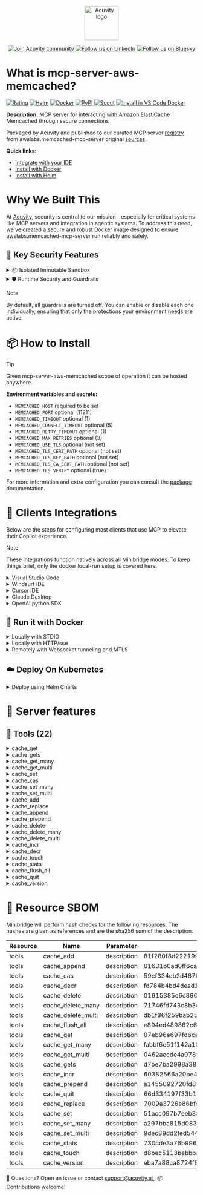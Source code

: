 <p align="center">
  <a href="https://acuvity.ai">
    <picture>
      <img src="https://mma.prnewswire.com/media/2544052/Acuvity__Logo.jpg" height="90" alt="Acuvity logo"/>
    </picture>
  </a>
</p>
<p align="center">
  <a href="https://discord.gg/BkU7fBkrNk">
    <img src="https://img.shields.io/badge/Acuvity-Join-7289DA?logo=discord&logoColor=fff" alt="Join Acuvity community" />
  </a>
<a href="https://www.linkedin.com/company/acuvity/">
    <img src="https://img.shields.io/badge/LinkedIn-Follow-7289DA" alt="Follow us on LinkedIn" />
  </a>
<a href="https://bsky.app/profile/acuvity.bsky.social">
    <img src="https://img.shields.io/badge/Bluesky-Follow-7289DA"?logo=bluesky&logoColor=fff" alt="Follow us on Bluesky" />
  </a>
</p>


# What is mcp-server-aws-memcached?
[![Rating](https://img.shields.io/badge/C-3775A9?label=Rating)](https://docs.anthropic.com/en/docs/build-with-claude/tool-use/implement-tool-use#best-practices-for-tool-definitions)
[![Helm](https://img.shields.io/badge/1.0.0-3775A9?logo=helm&label=Charts&logoColor=fff)](https://hub.docker.com/r/acuvity/mcp-server-aws-memcached/tags/)
[![Docker](https://img.shields.io/docker/image-size/acuvity/mcp-server-aws-memcached/1.0.2?logo=docker&logoColor=fff&label=1.0.2)](https://hub.docker.com/r/acuvity/mcp-server-aws-memcached)
[![PyPI](https://img.shields.io/badge/1.0.2-3775A9?logo=pypi&logoColor=fff&label=awslabs.memcached-mcp-server)](https://github.com/awslabs/mcp/tree/HEAD/src/memcached-mcp-server)
[![Scout](https://img.shields.io/badge/Active-3775A9?logo=docker&logoColor=fff&label=Scout)](https://hub.docker.com/r/acuvity/mcp-server-aws-memcached/)
[![Install in VS Code Docker](https://img.shields.io/badge/VS_Code-One_click_install-0078d7?logo=githubcopilot)](https://insiders.vscode.dev/redirect/mcp/install?name=mcp-server-aws-memcached&config=%7B%22args%22%3A%5B%22run%22%2C%22-i%22%2C%22--rm%22%2C%22--read-only%22%2C%22-e%22%2C%22MEMCACHED_HOST%22%2C%22docker.io%2Facuvity%2Fmcp-server-aws-memcached%3A1.0.2%22%5D%2C%22command%22%3A%22docker%22%7D)

**Description:** MCP server for interacting with Amazon ElastiCache Memcached through secure connections

Packaged by Acuvity and published to our curated MCP server [registry](https://mcp.acuvity.ai) from awslabs.memcached-mcp-server original [sources](https://github.com/awslabs/mcp/tree/HEAD/src/memcached-mcp-server).

**Quick links:**

- [Integrate with your IDE](https://github.com/acuvity/mcp-servers-registry/blob/main/mcp-server-aws-memcached/docker/README.md#-clients-integrations)
- [Install with Docker](https://github.com/acuvity/mcp-servers-registry/tree/main/mcp-server-aws-memcached/docker/README.md#-run-it-with-docker)
- [Install with Helm](https://github.com/acuvity/mcp-servers-registry/tree/main/mcp-server-aws-memcached/charts/mcp-server-aws-memcached/README.md#how-to-install)

# Why We Built This

At [Acuvity](https://acuvity.ai), security is central to our mission—especially for critical systems like MCP servers and integration in agentic systems.
To address this need, we've created a secure and robust Docker image designed to ensure awslabs.memcached-mcp-server run reliably and safely.

## 🔐 Key Security Features

<details>
<summary>📦 Isolated Immutable Sandbox </summary>

- **Isolated Execution**: All tools run within secure, containerized sandboxes to enforce process isolation and prevent lateral movement.
- **Non-root by Default**: Enforces least-privilege principles, minimizing the impact of potential security breaches.
- **Read-only Filesystem**: Ensures runtime immutability, preventing unauthorized modification.
- **Version Pinning**: Guarantees consistency and reproducibility across deployments by locking tool and dependency versions.
- **CVE Scanning**: Continuously scans images for known vulnerabilities using [Docker Scout](https://docs.docker.com/scout/) to support proactive mitigation.
- **SBOM & Provenance**: Delivers full supply chain transparency by embedding metadata and traceable build information."
</details>

<details>
<summary>🛡️ Runtime Security and Guardrails</summary>

**Minibridge Integration**: [Minibridge](https://github.com/acuvity/minibridge) establishes secure Agent-to-MCP connectivity, supports Rego/HTTP-based policy enforcement 🕵️, and simplifies orchestration.

The [ARC](https://github.com/acuvity/mcp-servers-registry/tree/main) container includes a [built-in Rego policy](https://github.com/acuvity/mcp-servers-registry/tree/main/mcp-server-aws-memcached/docker/policy.rego) that enables a set of runtime "guardrails"" to help enforce security, privacy, and correct usage of your services. Below is an overview of each guardrail provided.

### 🔒 Resource Integrity

**Mitigates MCP Rug Pull Attacks**

* **Goal:** Protect users from malicious tool description changes after initial approval, preventing post-installation manipulation or deception.
* **Mechanism:** Locks tool descriptions upon client approval and verifies their integrity before execution. Any modification to the description triggers a security violation, blocking unauthorized changes from server-side updates.

### 🛡️ Guardrails

#### Covert Instruction Detection

Monitors incoming requests for hidden or obfuscated directives that could alter policy behavior.

* **Goal:** Stop attackers from slipping unnoticed commands or payloads into otherwise harmless data.
* **Mechanism:** Applies a library of regex patterns and binary‐encoding checks to the full request body. If any pattern matches a known covert channel (e.g., steganographic markers, hidden HTML tags, escape-sequence tricks), the request is rejected.

#### Sensitive Pattern Detection

Block user-defined sensitive data patterns (credential paths, filesystem references).

* **Goal:** Block accidental or malicious inclusion of sensitive information that violates data-handling rules.
* **Mechanism:** Runs a curated set of regexes against all payloads and tool descriptions—matching patterns such as `.env` files, RSA key paths, directory traversal sequences.

#### Shadowing Pattern Detection

Detects and blocks "shadowing" attacks, where a malicious MCP server sneaks hidden directives into its own tool descriptions to hijack or override the behavior of other, trusted tools.

* **Goal:** Stop a rogue server from poisoning the agent’s logic by embedding instructions that alter how a different server’s tools operate (e.g., forcing all emails to go to an attacker’s address even when the user calls a separate `send_email` tool).
* **Mechanism:** During policy load, each tool description is scanned for cross‐tool override patterns—such as `<IMPORTANT>` sections referencing other tool names, hidden side‐effects, or directives that apply to a different server’s API. Any description that attempts to shadow or extend instructions for a tool outside its own namespace triggers a policy violation and is rejected.

#### Schema Misuse Prevention

Enforces strict adherence to MCP input schemas.

* **Goal:** Prevent malformed or unexpected fields from bypassing validations, causing runtime errors, or enabling injections.
* **Mechanism:** Compares each incoming JSON object against the declared schema (required properties, allowed keys, types). Any extra, missing, or mistyped field triggers an immediate policy violation.

#### Cross-Origin Tool Access

Controls whether tools may invoke tools or services from external origins.

* **Goal:** Prevent untrusted or out-of-scope services from being called.
* **Mechanism:** Examines tool invocation requests and outgoing calls, verifying each target against an allowlist of approved domains or service names. Calls to any non-approved origin are blocked.

#### Secrets Redaction

Automatically masks sensitive values so they never appear in logs or responses.

* **Goal:** Ensure that API keys, tokens, passwords, and other credentials cannot leak in plaintext.
* **Mechanism:** Scans every text output for known secret formats (e.g., AWS keys, GitHub PATs, JWTs). Matches are replaced with `[REDACTED]` before the response is sent or recorded.

These controls ensure robust runtime integrity, prevent unauthorized behavior, and provide a foundation for secure-by-design system operations.

### Enable guardrails

To activate guardrails in your Docker containers, define the `GUARDRAILS` environment variable with the protections you need.

| Guardrail                        | Summary                                                                 |
|----------------------------------|-------------------------------------------------------------------------|
| `covert-instruction-detection`   | Detects hidden or obfuscated directives in requests.                    |
| `sensitive-pattern-detection`    | Flags patterns suggesting sensitive data or filesystem exposure.        |
| `shadowing-pattern-detection`    | Identifies tool descriptions that override or influence others.         |
| `schema-misuse-prevention`       | Enforces strict schema compliance on input data.                        |
| `cross-origin-tool-access`       | Controls calls to external services or APIs.                            |
| `secrets-redaction`              | Prevents exposure of credentials or sensitive values.                   |

Example: add `-e GUARDRAILS="secrets-redaction sensitive-pattern-detection"` to enable those guardrails.

## 🔒 Basic Authentication via Shared Secret

Provides a lightweight auth layer using a single shared token.

* **Mechanism:** Expects clients to send an `Authorization` header with the predefined secret.
* **Use Case:** Quickly lock down your endpoint in development or simple internal deployments—no complex OAuth/OIDC setup required.

To turn on Basic Authentication, define `BASIC_AUTH_SECRET` environment variable with a shared secret.

Example: add `-e BASIC_AUTH_SECRET="supersecret"` to enable the basic authentication.

> While basic auth will protect against unauthorized access, you should use it only in controlled environment,
> rotate credentials frequently and **always** use TLS.

</details>

> [!NOTE]
> By default, all guardrails are turned off. You can enable or disable each one individually, ensuring that only the protections your environment needs are active.


# 📦 How to Install


> [!TIP]
> Given mcp-server-aws-memcached scope of operation it can be hosted anywhere.

**Environment variables and secrets:**
  - `MEMCACHED_HOST` required to be set
  - `MEMCACHED_PORT` optional (11211)
  - `MEMCACHED_TIMEOUT` optional (1)
  - `MEMCACHED_CONNECT_TIMEOUT` optional (5)
  - `MEMCACHED_RETRY_TIMEOUT` optional (1)
  - `MEMCACHED_MAX_RETRIES` optional (3)
  - `MEMCACHED_USE_TLS` optional (not set)
  - `MEMCACHED_TLS_CERT_PATH` optional (not set)
  - `MEMCACHED_TLS_KEY_PATH` optional (not set)
  - `MEMCACHED_TLS_CA_CERT_PATH` optional (not set)
  - `MEMCACHED_TLS_VERIFY` optional (true)

For more information and extra configuration you can consult the [package](https://github.com/awslabs/mcp/tree/HEAD/src/memcached-mcp-server) documentation.

# 🧰 Clients Integrations

Below are the steps for configuring most clients that use MCP to elevate their Copilot experience.

> [!NOTE]
> These integrations function natively across all Minibridge modes.
> To keep things brief, only the docker local-run setup is covered here.

<details>
<summary>Visual Studio Code</summary>

To get started immediately, you can use the "one-click" link below:

[![Install in VS Code Docker](https://img.shields.io/badge/VS_Code-One_click_install-0078d7?logo=githubcopilot)](https://insiders.vscode.dev/redirect/mcp/install?name=mcp-server-aws-memcached&config=%7B%22args%22%3A%5B%22run%22%2C%22-i%22%2C%22--rm%22%2C%22--read-only%22%2C%22-e%22%2C%22MEMCACHED_HOST%22%2C%22docker.io%2Facuvity%2Fmcp-server-aws-memcached%3A1.0.2%22%5D%2C%22command%22%3A%22docker%22%7D)

## Global scope

Press `ctrl + shift + p` and type `Preferences: Open User Settings JSON` to add the following section:

```json
{
  "mcp": {
    "servers": {
      "acuvity-mcp-server-aws-memcached": {
        "env": {
          "MEMCACHED_HOST": "TO_BE_SET"
        },
        "command": "docker",
        "args": [
          "run",
          "-i",
          "--rm",
          "--read-only",
          "-e",
          "MEMCACHED_HOST",
          "docker.io/acuvity/mcp-server-aws-memcached:1.0.2"
        ]
      }
    }
  }
}
```

## Workspace scope

In your workspace create a file called `.vscode/mcp.json` and add the following section:

```json
{
  "servers": {
    "acuvity-mcp-server-aws-memcached": {
      "env": {
        "MEMCACHED_HOST": "TO_BE_SET"
      },
      "command": "docker",
      "args": [
        "run",
        "-i",
        "--rm",
        "--read-only",
        "-e",
        "MEMCACHED_HOST",
        "docker.io/acuvity/mcp-server-aws-memcached:1.0.2"
      ]
    }
  }
}
```

> To pass secrets you should use the `promptString` input type described in the [Visual Studio Code documentation](https://code.visualstudio.com/docs/copilot/chat/mcp-servers).

</details>

<details>
<summary>Windsurf IDE</summary>

In `~/.codeium/windsurf/mcp_config.json` add the following section:

```json
{
  "mcpServers": {
    "acuvity-mcp-server-aws-memcached": {
      "env": {
        "MEMCACHED_HOST": "TO_BE_SET"
      },
      "command": "docker",
      "args": [
        "run",
        "-i",
        "--rm",
        "--read-only",
        "-e",
        "MEMCACHED_HOST",
        "docker.io/acuvity/mcp-server-aws-memcached:1.0.2"
      ]
    }
  }
}
```

See [Windsurf documentation](https://docs.windsurf.com/windsurf/mcp) for more info.

</details>

<details>
<summary>Cursor IDE</summary>

Add the following JSON block to your mcp configuration file:
- `~/.cursor/mcp.json` for global scope
- `.cursor/mcp.json` for project scope

```json
{
  "mcpServers": {
    "acuvity-mcp-server-aws-memcached": {
      "env": {
        "MEMCACHED_HOST": "TO_BE_SET"
      },
      "command": "docker",
      "args": [
        "run",
        "-i",
        "--rm",
        "--read-only",
        "-e",
        "MEMCACHED_HOST",
        "docker.io/acuvity/mcp-server-aws-memcached:1.0.2"
      ]
    }
  }
}
```

See [cursor documentation](https://docs.cursor.com/context/model-context-protocol) for more information.

</details>
<details>

<summary>Claude Desktop</summary>

In the `claude_desktop_config.json` configuration file add the following section:

```json
{
  "mcpServers": {
    "acuvity-mcp-server-aws-memcached": {
      "env": {
        "MEMCACHED_HOST": "TO_BE_SET"
      },
      "command": "docker",
      "args": [
        "run",
        "-i",
        "--rm",
        "--read-only",
        "-e",
        "MEMCACHED_HOST",
        "docker.io/acuvity/mcp-server-aws-memcached:1.0.2"
      ]
    }
  }
}
```

See [Anthropic documentation](https://docs.anthropic.com/en/docs/agents-and-tools/mcp) for more information.
</details>

<details>
<summary>OpenAI python SDK</summary>

## Running locally

```python
async with MCPServerStdio(
    params={
        "env": {"MEMCACHED_HOST":"TO_BE_SET"},
        "command": "docker",
        "args": ["run","-i","--rm","--read-only","-e","MEMCACHED_HOST","docker.io/acuvity/mcp-server-aws-memcached:1.0.2"]
    }
) as server:
    tools = await server.list_tools()
```

## Running remotely

```python
async with MCPServerSse(
    params={
        "url": "http://<ip>:<port>/sse",
    }
) as server:
    tools = await server.list_tools()
```

See [OpenAI Agents SDK docs](https://openai.github.io/openai-agents-python/mcp/) for more info.

</details>

## 🐳 Run it with Docker

<details>
<summary>Locally with STDIO</summary>

In your client configuration set:

- command: `docker`
- arguments: `run -i --rm --read-only -e MEMCACHED_HOST docker.io/acuvity/mcp-server-aws-memcached:1.0.2`

</details>

<details>
<summary>Locally with HTTP/sse</summary>

Simply run as:

```console
docker run -it -p 8000:8000 --rm --read-only -e MEMCACHED_HOST docker.io/acuvity/mcp-server-aws-memcached:1.0.2
```

Then on your application/client, you can configure to use it like:

```json
{
  "mcpServers": {
    "acuvity-mcp-server-aws-memcached": {
      "url": "http://localhost:8000/sse"
    }
  }
}
```

You might have to use different ports for different tools.

</details>

<details>
<summary>Remotely with Websocket tunneling and MTLS </summary>

> This section assume you are familiar with TLS and certificates and will require:
> - a server certificate with proper DNS/IP field matching your tool deployment.
> - a client-ca used to sign client certificates

1. Start the server in `backend` mode
 - add an environment variable like `-e MINIBRIDGE_MODE=backend`
 - add the TLS certificates (recommended) through a volume let's say `/certs` ex (`-v $PWD/certs:/certs`)
 - instruct minibridge to use those certs with
   - `-e MINIBRIDGE_TLS_SERVER_CERT=/certs/server-cert.pem`
   - `-e MINIBRIDGE_TLS_SERVER_KEY=/certs/server-key.pem`
   - `-e MINIBRIDGE_TLS_SERVER_KEY_PASS=optional`
   - `-e MINIBRIDGE_TLS_SERVER_CLIENT_CA=/certs/client-ca.pem`

2. Start `minibridge` locally in frontend mode:
  - Get [minibridge](https://github.com/acuvity/minibridge) binary for your OS.

In your client configuration, Minibridge works like any other STDIO command.

Example for Claude Desktop:

```json
{
  "mcpServers": {
    "acuvity-mcp-server-aws-memcached": {
      "command": "minibridge",
      "args": ["frontend", "--backend", "wss://<remote-url>:8000/ws", "--tls-client-backend-ca", "/path/to/ca/that/signed/the/server-cert.pem/ca.pem", "--tls-client-cert", "/path/to/client-cert.pem", "--tls-client-key", "/path/to/client-key.pem"]
    }
  }
}
```

That's it.

Minibridge offers a host of additional features. For step-by-step guidance, please visit the wiki. And if anything’s unclear, don’t hesitate to reach out!

</details>

## ☁️ Deploy On Kubernetes

<details>
<summary>Deploy using Helm Charts</summary>

### Chart settings requirements

This chart requires some mandatory information to be installed.

**Mandatory Environment variables**:
  - `MEMCACHED_HOST` environment variable to be set by env.MEMCACHED_HOST

**Optional Environment variables**:
  - `MEMCACHED_PORT="11211"` environment variable can be changed with env.MEMCACHED_PORT="11211"
  - `MEMCACHED_TIMEOUT="1"` environment variable can be changed with env.MEMCACHED_TIMEOUT="1"
  - `MEMCACHED_CONNECT_TIMEOUT="5"` environment variable can be changed with env.MEMCACHED_CONNECT_TIMEOUT="5"
  - `MEMCACHED_RETRY_TIMEOUT="1"` environment variable can be changed with env.MEMCACHED_RETRY_TIMEOUT="1"
  - `MEMCACHED_MAX_RETRIES="3"` environment variable can be changed with env.MEMCACHED_MAX_RETRIES="3"
  - `MEMCACHED_USE_TLS=""` environment variable can be changed with env.MEMCACHED_USE_TLS=""
  - `MEMCACHED_TLS_CERT_PATH=""` environment variable can be changed with env.MEMCACHED_TLS_CERT_PATH=""
  - `MEMCACHED_TLS_KEY_PATH=""` environment variable can be changed with env.MEMCACHED_TLS_KEY_PATH=""
  - `MEMCACHED_TLS_CA_CERT_PATH=""` environment variable can be changed with env.MEMCACHED_TLS_CA_CERT_PATH=""
  - `MEMCACHED_TLS_VERIFY="true"` environment variable can be changed with env.MEMCACHED_TLS_VERIFY="true"

### How to install

You can inspect the chart `README`:

```console
helm show readme oci://docker.io/acuvity/mcp-server-aws-memcached --version 1.0.0
````

You can inspect the values that you can configure:

```console
helm show values oci://docker.io/acuvity/mcp-server-aws-memcached --version 1.0.0
````

Install with helm

```console
helm install mcp-server-aws-memcached oci://docker.io/acuvity/mcp-server-aws-memcached --version 1.0.0
```

From there your MCP server mcp-server-aws-memcached will be reachable by default through `http/sse` from inside the cluster using the Kubernetes Service `mcp-server-aws-memcached` on port `8000` by default. You can change that by looking at the `service` section of the `values.yaml` file.

### How to Monitor

The deployment will create a Kubernetes service with a `healthPort`, that is used for liveness probes and readiness probes. This health port can also be used by the monitoring stack of your choice and exposes metrics under the `/metrics` path.

See full charts [Readme](https://github.com/acuvity/mcp-servers-registry/tree/main/mcp-server-aws-memcached/charts/mcp-server-aws-memcached/README.md) for more details about settings and runtime security including guardrails activation.

</details>

# 🧠 Server features

## 🧰 Tools (22)
<details>
<summary>cache_get</summary>

**Description**:

```
Get a value from the cache.

    Args:
        key: The key to retrieve

    Returns:
        Value or error message
    
```

**Parameter**:

| Name | Type | Description | Required? |
|-----------|------|-------------|-----------|
| key | string | not set | Yes
</details>
<details>
<summary>cache_gets</summary>

**Description**:

```
Get a value and its CAS token from the cache.

    Args:
        key: The key to retrieve

    Returns:
        Value and CAS token or error message
    
```

**Parameter**:

| Name | Type | Description | Required? |
|-----------|------|-------------|-----------|
| key | string | not set | Yes
</details>
<details>
<summary>cache_get_many</summary>

**Description**:

```
Get multiple values from the cache.

    Args:
        keys: List of keys to retrieve

    Returns:
        Dictionary of key-value pairs or error message
    
```

**Parameter**:

| Name | Type | Description | Required? |
|-----------|------|-------------|-----------|
| keys | array | not set | Yes
</details>
<details>
<summary>cache_get_multi</summary>

**Description**:

```
Get multiple values from the cache (alias for get_many).

    Args:
        keys: List of keys to retrieve

    Returns:
        Dictionary of key-value pairs or error message
    
```

**Parameter**:

| Name | Type | Description | Required? |
|-----------|------|-------------|-----------|
| keys | array | not set | Yes
</details>
<details>
<summary>cache_set</summary>

**Description**:

```
Set a value in the cache.

    Args:
        key: The key to set
        value: The value to store
        expire: Optional expiration time in seconds

    Returns:
        Success message or error message
    
```

**Parameter**:

| Name | Type | Description | Required? |
|-----------|------|-------------|-----------|
| expire | any | not set | No
| key | string | not set | Yes
| value | any | not set | Yes
</details>
<details>
<summary>cache_cas</summary>

**Description**:

```
Set a value using CAS (Check And Set).

    Args:
        key: The key to set
        value: The value to store
        cas: CAS token from gets()
        expire: Optional expiration time in seconds

    Returns:
        Success message or error message
    
```

**Parameter**:

| Name | Type | Description | Required? |
|-----------|------|-------------|-----------|
| cas | integer | not set | Yes
| expire | any | not set | No
| key | string | not set | Yes
| value | any | not set | Yes
</details>
<details>
<summary>cache_set_many</summary>

**Description**:

```
Set multiple values in the cache.

    Args:
        mapping: Dictionary of key-value pairs
        expire: Optional expiration time in seconds

    Returns:
        Success message or error message
    
```

**Parameter**:

| Name | Type | Description | Required? |
|-----------|------|-------------|-----------|
| expire | any | not set | No
| mapping | object | not set | Yes
</details>
<details>
<summary>cache_set_multi</summary>

**Description**:

```
Set multiple values in the cache (alias for set_many).

    Args:
        mapping: Dictionary of key-value pairs
        expire: Optional expiration time in seconds

    Returns:
        Success message or error message
    
```

**Parameter**:

| Name | Type | Description | Required? |
|-----------|------|-------------|-----------|
| expire | any | not set | No
| mapping | object | not set | Yes
</details>
<details>
<summary>cache_add</summary>

**Description**:

```
Add a value to the cache only if the key doesn't exist.

    Args:
        key: The key to add
        value: The value to store
        expire: Optional expiration time in seconds

    Returns:
        Success message or error message
    
```

**Parameter**:

| Name | Type | Description | Required? |
|-----------|------|-------------|-----------|
| expire | any | not set | No
| key | string | not set | Yes
| value | any | not set | Yes
</details>
<details>
<summary>cache_replace</summary>

**Description**:

```
Replace a value in the cache only if the key exists.

    Args:
        key: The key to replace
        value: The new value
        expire: Optional expiration time in seconds

    Returns:
        Success message or error message
    
```

**Parameter**:

| Name | Type | Description | Required? |
|-----------|------|-------------|-----------|
| expire | any | not set | No
| key | string | not set | Yes
| value | any | not set | Yes
</details>
<details>
<summary>cache_append</summary>

**Description**:

```
Append a string to an existing value.

    Args:
        key: The key to append to
        value: String to append

    Returns:
        Success message or error message
    
```

**Parameter**:

| Name | Type | Description | Required? |
|-----------|------|-------------|-----------|
| key | string | not set | Yes
| value | string | not set | Yes
</details>
<details>
<summary>cache_prepend</summary>

**Description**:

```
Prepend a string to an existing value.

    Args:
        key: The key to prepend to
        value: String to prepend

    Returns:
        Success message or error message
    
```

**Parameter**:

| Name | Type | Description | Required? |
|-----------|------|-------------|-----------|
| key | string | not set | Yes
| value | string | not set | Yes
</details>
<details>
<summary>cache_delete</summary>

**Description**:

```
Delete a value from the cache.

    Args:
        key: The key to delete

    Returns:
        Success message or error message
    
```

**Parameter**:

| Name | Type | Description | Required? |
|-----------|------|-------------|-----------|
| key | string | not set | Yes
</details>
<details>
<summary>cache_delete_many</summary>

**Description**:

```
Delete multiple values from the cache.

    Args:
        keys: List of keys to delete

    Returns:
        Success message or error message
    
```

**Parameter**:

| Name | Type | Description | Required? |
|-----------|------|-------------|-----------|
| keys | array | not set | Yes
</details>
<details>
<summary>cache_delete_multi</summary>

**Description**:

```
Delete multiple values from the cache (alias for delete_many).

    Args:
        keys: List of keys to delete

    Returns:
        Success message or error message
    
```

**Parameter**:

| Name | Type | Description | Required? |
|-----------|------|-------------|-----------|
| keys | array | not set | Yes
</details>
<details>
<summary>cache_incr</summary>

**Description**:

```
Increment a counter in the cache.

    Args:
        key: The key to increment
        value: Amount to increment by (default 1)

    Returns:
        New value or error message
    
```

**Parameter**:

| Name | Type | Description | Required? |
|-----------|------|-------------|-----------|
| key | string | not set | Yes
| value | integer | not set | No
</details>
<details>
<summary>cache_decr</summary>

**Description**:

```
Decrement a counter in the cache.

    Args:
        key: The key to decrement
        value: Amount to decrement by (default 1)

    Returns:
        New value or error message
    
```

**Parameter**:

| Name | Type | Description | Required? |
|-----------|------|-------------|-----------|
| key | string | not set | Yes
| value | integer | not set | No
</details>
<details>
<summary>cache_touch</summary>

**Description**:

```
Update the expiration time for a key.

    Args:
        key: The key to update
        expire: New expiration time in seconds

    Returns:
        Success message or error message
    
```

**Parameter**:

| Name | Type | Description | Required? |
|-----------|------|-------------|-----------|
| expire | integer | not set | Yes
| key | string | not set | Yes
</details>
<details>
<summary>cache_stats</summary>

**Description**:

```
Get cache statistics.

    Args:
        args: Optional list of stats to retrieve

    Returns:
        Statistics or error message
    
```

**Parameter**:

| Name | Type | Description | Required? |
|-----------|------|-------------|-----------|
| args | any | not set | No
</details>
<details>
<summary>cache_flush_all</summary>

**Description**:

```
Flush all cache entries.

    Args:
        delay: Optional delay in seconds before flushing

    Returns:
        Success message or error message
    
```

**Parameter**:

| Name | Type | Description | Required? |
|-----------|------|-------------|-----------|
| delay | integer | not set | No
</details>
<details>
<summary>cache_quit</summary>

**Description**:

```
Close the connection to the cache server.

    Returns:
        Success message or error message
    
```

**Parameter**:

| Name | Type | Description | Required? |
|-----------|------|-------------|-----------|
</details>
<details>
<summary>cache_version</summary>

**Description**:

```
Get the version of the cache server.

    Returns:
        Version string or error message
    
```

**Parameter**:

| Name | Type | Description | Required? |
|-----------|------|-------------|-----------|
</details>


# 🔐 Resource SBOM

Minibridge will perform hash checks for the following resources. The hashes are given as references and are the sha256 sum of the description.

| Resource | Name | Parameter | Hash |
|-----------|------|------|------|
| tools | cache_add | description | 81f280f8d222199eeae9759dc3fcb5aed6efd7b697341d9e6d0502b6a5fe18da |
| tools | cache_append | description | 01631b0ad0ff6caf5dd7f2ed5d1e92940332e063ed9bf750d4dfa54bac41570f |
| tools | cache_cas | description | 59cf334eb2d467ffef7c22edf0529fea828a9c41a7e039021a6fae2b2a0727a9 |
| tools | cache_decr | description | fd784b4bd4dead1c91b4162f5d75e11b3769353765f0fa6901f275af61b4c0ef |
| tools | cache_delete | description | 01915385c6c89099c143c470bc11cd659576bac2741874813cc9cb98a7e11b2a |
| tools | cache_delete_many | description | 71746fd743c8b3e6114bba07f1eef689807859133b4b47b2f9294708f5324c5d |
| tools | cache_delete_multi | description | db1f86f259bab25a0ae690eaf72604f3cd52a444e0150e635ab586e5613a7f72 |
| tools | cache_flush_all | description | e894ed489862c6fde5cc7a1e449f49f67dd08cdf4f7f3f0a38ec65ba5520c81b |
| tools | cache_get | description | 07eb96e697fd6ca9ad6cd62d8b51814ba6d817e06957e29bc0618396d73af5e0 |
| tools | cache_get_many | description | fabbf6e51f142a1069fe132d889bce23ef46d3402b7cbbe744ca0a68b3d8d7ff |
| tools | cache_get_multi | description | 0462aecde4a078f2c360843feb113673c0480aec675c457c5ef0926ba32c771f |
| tools | cache_gets | description | d7be7ba2998a38b9bc95e79e7bc81fe75d2bcce37db6451e4f404e5a5461d65a |
| tools | cache_incr | description | 60382566a20be4d3ff7d314625b5683338965ea06905850defe055db5d971ec3 |
| tools | cache_prepend | description | a1455092720fd85777064b648ad1633e353c14bfc244b402ffe9dcde7d17cd88 |
| tools | cache_quit | description | 66d334197f33b112c62902ec5355b8b74cac9270930e88c7f802f9a2c04b4e66 |
| tools | cache_replace | description | 7009a3726e86bfc5c7d16ab52090377c1959fa37bced12ca50e7eb9d08be2faa |
| tools | cache_set | description | 51acc097b7eeb8807f285cfcf8b8f34436fdafd71bdbcd56dad327e2b7c25f2c |
| tools | cache_set_many | description | a297bba815d083cd47de6914d1c7d90ddf68aa39fb2d1320846603be238cec1b |
| tools | cache_set_multi | description | 9dec89dd2fed544cf87483b282eb15704f8abc6f1fdadb4294b80a46078dde7a |
| tools | cache_stats | description | 730cde3a76b996323740f2817b48638d5e33a37dbd07cd28090a1d1ed2768faa |
| tools | cache_touch | description | d8bec5113bebbbaf0bc6039929a7c6707f0579d636b8076ad3e7c69a81ec3f3b |
| tools | cache_version | description | eba7a88ca8724f8fb3a494e168b940672dd8e4edded6ba575738400d1a24e23b |


💬 Questions? Open an issue or contact [ support@acuvity.ai ](mailto:support@acuvity.ai).
📦 Contributions welcome!

